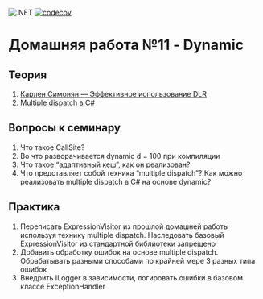 
![.NET](https://github.com/DMak80/Actions/actions/workflows/dotnet.yml/badge.svg)
[![codecov](https://codecov.io/gh/DMak80/Actions/branch/HW11/graph/badge.svg?token=AJ1EHK3XZH)](https://codecov.io/gh/DMak80/Actions)

# Домашняя работа №11 - Dynamic

## Теория
1.  [Карлен Симонян — Эффективное использование DLR](https://www.youtube.com/watch?v=lltDIUQrjgY)
2.  [Multiple dispatch в C#](https://habr.com/ru/post/283522/)

## Вопросы к семинару
1.  Что такое CallSite?
2.  Во что разворачивается dynamic d = 100 при компиляции
3.  Что такое “адаптивный кеш”, как он реализован?
4.  Что представляет собой техника “multiple dispatch”? Как можно реализовать multiple dispatch в C# на основе dynamic?

## Практика
1.  Переписать ExpressionVisitor из прошлой домашней работы используя технику multiple dispatch. Наследовать базовый ExpressionVisitor из стандартной библиотеки запрещено
2.  Добавить обработку ошибок на основе multiple dispatch. Обрабатывать разными способами по крайней мере 3 разных типа ошибок
3.  Внедрить ILogger в зависимости, логировать ошибки в базовом классе ExceptionHandler
